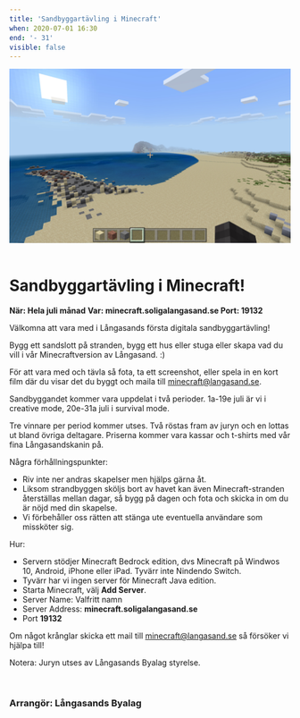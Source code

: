 ```yaml
---
title: 'Sandbyggartävling i Minecraft'
when: 2020-07-01 16:30
end: '- 31'
visible: false
---
```


<div class="center">
    <img width="800" src="/assets/images/minecraft-garnberget.jpg" />
</div>
<br>

# Sandbyggartävling i Minecraft!

<strong>När: Hela juli månad</strong>
<strong>Var: minecraft.soligalangasand.se Port: 19132</strong>

Välkomna att vara med i Långasands första digitala sandbyggartävling!

Bygg ett sandslott på stranden, bygg ett hus eller stuga eller skapa vad du vill i vår Minecraftversion av Långasand. :)

För att vara med och tävla så fota, ta ett screenshot, eller spela in en kort film där du visar det du byggt och maila till <a href="mailto:minecraft@langasand.se">minecraft@langasand.se</a>.

Sandbyggandet kommer vara uppdelat i två perioder. 1a-19e juli är vi i creative mode, 20e-31a juli i survival mode.

Tre vinnare per period kommer utses. Två röstas fram av juryn och en lottas ut bland övriga deltagare. Priserna kommer vara kassar och t-shirts med vår fina Långasandskanin på.

Några förhållningspunkter:

- Riv inte ner andras skapelser men hjälps gärna åt.
- Liksom strandbyggen sköljs bort av havet kan även Minecraft-stranden återställas mellan dagar, så bygg på dagen och fota och skicka in om du är nöjd med din skapelse.
- Vi förbehåller oss rätten att stänga ute eventuella användare som missköter sig.

Hur:

- Servern stödjer Minecraft Bedrock edition, dvs Minecraft på Windwos 10, Android, iPhone eller iPad. Tyvärr inte Nindendo Switch.
- Tyvärr har vi ingen server för Minecraft Java edition.
- Starta Minecraft, välj **Add Server**.
- Server Name: Valfritt namn
- Server Address: **minecraft.soligalangasand.se**
- Port **19132**

Om något krånglar skicka ett mail till minecraft@langasand.se så försöker vi hjälpa till!

Notera: Juryn utses av Långasands Byalag styrelse.

<br>

### Arrangör: Långasands Byalag
